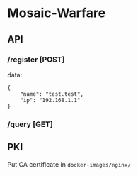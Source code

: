# Mosaic-Warfare


## API

### /register [POST]

data:
```
{
    "name": "test.test",
    "ip": "192.168.1.1"
}
```

### /query [GET]

## PKI

Put CA certificate in `docker-images/nginx/`
